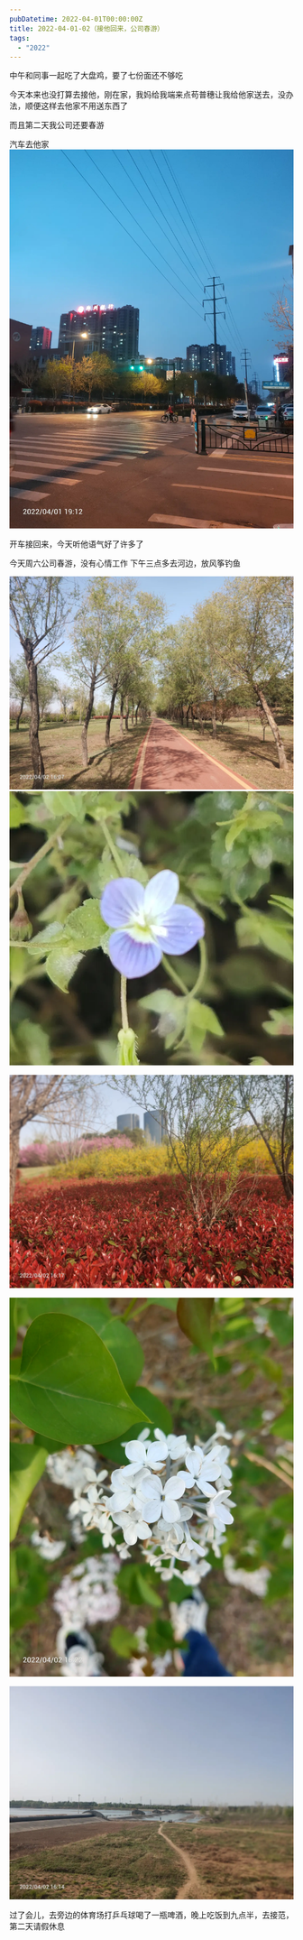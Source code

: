 ```yaml
---
pubDatetime: 2022-04-01T00:00:00Z
title: 2022-04-01-02（接他回来，公司春游）
tags:
  - "2022"
---
```


中午和同事一起吃了大盘鸡，要了七份面还不够吃


今天本来也没打算去接他，刚在家，我妈给我端来点苟普穗让我给他家送去，没办法，顺便这样去他家不用送东西了

而且第二天我公司还要春游

汽车去他家![](../../img/6904315-36affbb21eacc54c.jpg)

开车接回来，今天听他语气好了许多了

今天周六公司春游，没有心情工作
下午三点多去河边，放风筝钓鱼

![](../../img/6904315-56f633be3b20446c.jpg)
![](../../img/6904315-8bdc2f23dc7d0e3d.jpg)

![](../../img/6904315-326501b41e8a462d.jpg)

![](../../img/6904315-eac3f977c0c21f42.jpg)

![](../../img/6904315-47affadc3b0f46b5.jpg)

过了会儿，去旁边的体育场打乒乓球喝了一瓶啤酒，晚上吃饭到九点半，去接范，第二天请假休息

